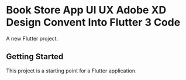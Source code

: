 # Book Store App UI UX Adobe XD Design Convent Into Flutter 3 Code
A new Flutter project.

## Getting Started
This project is a starting point for a Flutter application.

